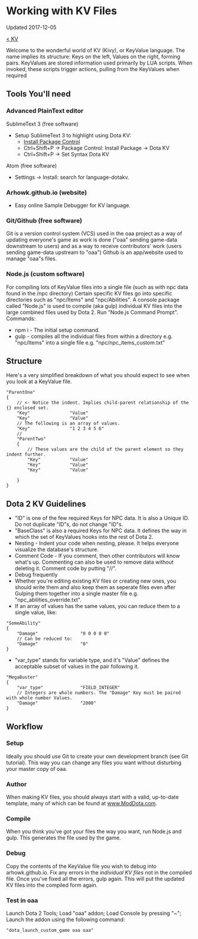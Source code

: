 # Working with KV Files

Updated 2017-12-05

[< KV][0]

Welcome to the wonderful world of KV (Kivy), or KeyValue language. The name implies its structure: Keys on the left, Values on the right, forming pairs. KeyValues are stored information used primarily by LUA scripts. When invoked, these scripts trigger actions, pulling from the KeyValues when required
## Tools You'll need

### Advanced PlainText editor

SublimeText 3 (free software)
- Setup SublimeText 3 to highlight using Dota KV:
  - [Install Package Control](https://packagecontrol.io/installation)
  - Ctrl+Shift+P -> Package Control: Install Package -> Dota KV
  - Ctrl+Shift+P -> Set Syntax Dota KV

Atom (free software) 
- Settings -> Install: search for language-dotakv.

### Arhowk.github.io (website)
- Easy online Sample Debugger for KV language.

### Git/Github (free software)
Git is a version control system (VCS) used in the oaa project as a way of updating everyone's game as work is done ("oaa" sending game-data downstream to users) and as a way to receive contributors' work (users sending game-data upstream to "oaa")
Github is an app/website used to manage "oaa"s files.

### Node.js (custom software)
For compiling lots of KeyValue files into a single file (such as with npc data found in the /npc directory)
Certain specific KV files go into specific directories such as "npc/Items" and "npc/Abilities". A console package called "Node.js" is used to compile (aka gulp) individual KV files into the large combined files used by Dota 2. Run "Node.js Command Prompt".
Commands:
- npm i - The initial setup command.
- gulp - compiles all the individual files from within a directory e.g. "npc/Items" into a single file e.g. "npc/npc_items_custom.txt"

## Structure
Here's a very simplified breakdown of what you should expect to see when you look at a KeyValue file.
```
"ParentOne"
{
	// <- Notice the indent. Implies child-parent relationship of the {} enclosed set.
	"Key"				"Value"
	"Key"				"Value"
	// The following is an array of values.
	"Key"				"1 2 3 4 5 6"
	// 
	"ParentTwo"
	{
		// These values are the child of the parent element so they indent further.
		"Key"			"Value"
		"Key"			"Value"
		"Key"			"Value"

	}
}
```

## Dota 2 KV Guidelines
- "ID" is one of the few required Keys for NPC data. It is also a Unique ID. Do not duplicate "ID"s, do not change "ID"s.
- "BaseClass" is also a required Keys for NPC data. It defines the way in which the set of KeyValues hooks into the rest of Dota 2.
- Nesting - Indent your code when nesting, please. It helps everyone visualize the database's structure.
- Comment Code - If you comment, then other contributors will know what's up. Commenting can also be used to remove data without deleting it. Comment code by putting "//".
- Debug frequently
- Whether you're editing existing KV files or creating new ones, you should write them and also keep them as seperate files even after Gulping them together into a single master file e.g. "npc_abilities_override.txt". 
- If an array of values has the same values, you can reduce them to a single value, like:
```
"SomeAbility"
{
	"Damage"				"0 0 0 0 0"
	// Can be reduced to:
	"Damage"				"0"
}
```
- "var_type" stands for variable type, and it's "Value" defines the acceptable subset of values in the pair following it.
```
"MegaBuster"
{
	"var_type"				"FIELD_INTEGER"
	// Integers are whole numbers. The "Damage" Key must be paired with whole number Values.
	"Damage"				"2000"
}
```

## Workflow

### Setup
Ideally you should use Git to create your own development branch (see Git tutorial). This way you can change any files you want without disturbing your master copy of oaa.

### Author
When making KV files, you should always start with a valid, up-to-date template, many of which can be found at www.ModDota.com. 

### Compile
When you think you've got your files the way you want, run Node.js and gulp. This generates the file used by the game.

### Debug
Copy the contents of the KeyValue file you wish to debug into arhowk.github.io. Fix any errors in the *individual KV files* not in the compiled file. Once you've fixed all the errors, gulp again. This will put the updated KV files into the compiled form again.

### Test in oaa
Launch Dota 2 Tools; Load "oaa" addon; Load Console by pressing "~"; Launch the addon using the following command:
```
"dota_launch_custom_game oaa oaa"
```

[0]: ../README.md
